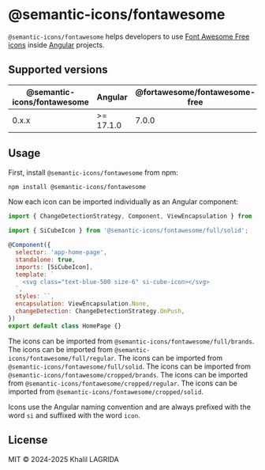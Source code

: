# @semantic-icons/fontawesome

`@semantic-icons/fontawesome` helps developers to use [Font Awesome Free icons](https://fontawesome.com/) inside [Angular](https://angular.dev) projects.

## Supported versions

| @semantic-icons/fontawesome | Angular   | @fortawesome/fontawesome-free |
| --------------------------- | --------- | ----------------------------- |
| 0.x.x                       | >= 17.1.0 | 7.0.0                         |

## Usage

First, install `@semantic-icons/fontawesome` from npm:

```sh
npm install @semantic-icons/fontawesome
```

Now each icon can be imported individually as an Angular component:

```js
import { ChangeDetectionStrategy, Component, ViewEncapsulation } from '@angular/core';

import { SiCubeIcon } from '@semantic-icons/fontawesome/full/solid';

@Component({
  selector: 'app-home-page',
  standalone: true,
  imports: [SiCubeIcon],
  template: `
    <svg class="text-blue-500 size-6" si-cube-icon></svg>
  `,
  styles: ``,
  encapsulation: ViewEncapsulation.None,
  changeDetection: ChangeDetectionStrategy.OnPush,
})
export default class HomePage {}
```

The icons can be imported from `@semantic-icons/fontawesome/full/brands`.
The icons can be imported from `@semantic-icons/fontawesome/full/regular`.
The icons can be imported from `@semantic-icons/fontawesome/full/solid`.
The icons can be imported from `@semantic-icons/fontawesome/cropped/brands`.
The icons can be imported from `@semantic-icons/fontawesome/cropped/regular`.
The icons can be imported from `@semantic-icons/fontawesome/cropped/solid`.

Icons use the Angular naming convention and are always prefixed with the word `si` and suffixed with the word `icon`.

## License

MIT © 2024-2025 Khalil LAGRIDA
